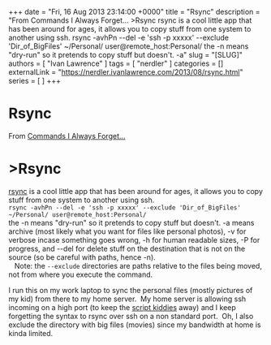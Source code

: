 +++
date = "Fri, 16 Aug 2013 23:14:00 +0000"
title = "Rsync"
description = "From Commands I Always Forget... &gt;Rsync rsync&nbsp;is a cool little app that has been around for ages, it allows you to copy stuff from one system to another using ssh. rsync -avhPn --del -e 'ssh -p xxxxx' --exclude 'Dir_of_BigFiles' ~/Personal/ user@remote_host:Personal/ the -n means "dry-run" so it pretends to copy stuff but doesn't. -a"
slug = "[SLUG]"
authors = [ "Ivan Lawrence" ]
tags = [ "nerdler" ]
categories = []
externalLink = "https://nerdler.ivanlawrence.com/2013/08/rsync.html"
series = [ ]
+++

# Rsync

From [Commands I Always Forget...](http://nerdler.blogspot.com/2013/07/commands-i-always-forget.html)  

\>Rsync
=======

[rsync](http://en.wikipedia.org/wiki/Rsync) is a cool little app that has been around for ages, it allows you to copy stuff from one system to another using ssh.  
`rsync -avhPn --del -e 'ssh -p xxxxx' --exclude 'Dir_of_BigFiles' ~/Personal/ user@remote_host:Personal/`  
the -n means "dry-run" so it pretends to copy stuff but doesn't. -a means archive (most likely what you want for files like personal photos), -v for verbose incase something goes wrong, -h for human readable sizes, -P for progress, and --del for delete stuff on the destination that is not on the source (so be careful with paths, hence -n).  
   Note: the `--exclude` directories are paths relative to the files being moved, not from where you execute the command.  
  
I run this on my work laptop to sync the personal files (mostly pictures of my kid) from there to my home server.  My home server is allowing ssh incoming on a high port (to keep the [script kiddies](http://en.wikipedia.org/wiki/Script_kiddie) away) and I keep forgetting the syntax to rsync over ssh on a non standard port.  Oh, I also exclude the directory with big files (movies) since my bandwidth at home is kinda limited.